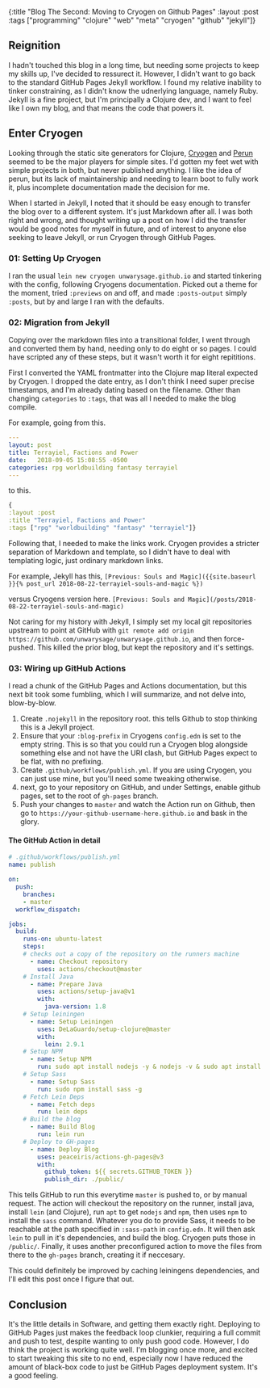 {:title "Blog The Second: Moving to Cryogen on Github Pages"
:layout :post
:tags ["programming" "clojure" "web" "meta" "cryogen" "github" "jekyll"]}

## Reignition
I hadn't touched this blog in a long time, but needing some projects to keep my skills up, I've decided to ressurect it.
However, I didn't want to go back to the standard GitHub Pages Jekyll workflow. I found my relative inability to tinker constraining,
as I didn't know the udnerlying language, namely Ruby. Jekyll is a fine project, but I'm principally a Clojure dev,
and I want to feel like I own my blog, and that means the code that powers it.

## Enter Cryogen
Looking through the static site generators for Clojure, [Cryogen](http://cryogenweb.org/) and [Perun](https://perun.io) seemed to be the major players for simple sites. I'd gotten my feet wet with simple projects in both, but never published anything. I like the idea of perun, but its lack of maintainership and needing to learn boot to fully work it, plus incomplete documentation made the decision for me.

When I started in Jekyll, I noted that it should be easy enough to transfer the blog over to a different system. It's just Markdown after all.
I was both right and wrong, and thought writing up a post on how I did the transfer would be good notes for myself in future, and of interest to anyone else seeking to leave Jekyll, or run Cryogen through GitHub Pages.

### 01: Setting Up Cryogen
I ran the usual `lein new cryogen unwarysage.github.io` and started tinkering with the config, following Cryogens documentation. Picked out a theme for the moment, tried `:previews` on and off, and made `:posts-output` simply `:posts`, but by and large I ran with the defaults.

### 02: Migration from Jekyll
Copying over the markdown files into a transitional folder, I went through and converted them by hand, needing only to do eight or so pages. I could have scripted any of these steps, but it wasn't worth it for eight repititions.

First I converted the YAML frontmatter into the Clojure map literal expected by Cryogen. I dropped the date entry, as I don't think I need super precise timestamps, and I'm already dating based on the filename.
Other than changing `categories` to `:tags`, that was all I needed to make the blog compile.

For example, going from this.
```yml
---
layout: post
title: Terrayiel, Factions and Power
date:   2018-09-05 15:08:55 -0500
categories: rpg worldbuilding fantasy terrayiel
---
```
to this.
```clojure
{
:layout :post
:title "Terrayiel, Factions and Power"
:tags ["rpg" "worldbuilding" "fantasy" "terrayiel"]}
```
Following that, I needed to make the links work. Cryogen provides a stricter separation of Markdown and template, so I didn't have to deal with templating logic, just ordinary markdown links.

For example, Jekyll has this,
`[Previous: Souls and Magic]({{site.baseurl }}{% post_url 2018-08-22-terrayiel-souls-and-magic %})`

versus Cryogens version here.
`[Previous: Souls and Magic](/posts/2018-08-22-terrayiel-souls-and-magic)`


Not caring for my history with Jekyll, I simply set my local git repositories upstream to point at GitHub with `git remote add origin https://github.com/unwarysage/unwarysage.github.io`, and then force-pushed.
This killed the prior blog, but kept the repository and it's settings.

### 03: Wiring up GitHub Actions
I read a chunk of the GitHub Pages and Actions documentation, but this next bit took some fumbling, which I will summarize, and not delve into, blow-by-blow.

1. Create `.nojekyll` in the repository root. this tells Github to stop thinking this is a Jekyll project.
2. Ensure that your `:blog-prefix` in Cryogens `config.edn` is set to the empty string. This is so that you could run a Cryogen blog alongside something else and not have the URI clash, but GitHub Pages expect to be flat, with no prefixing.
3. Create `.github/workflows/publish.yml`. If you are using Cryogen, you can just use mine, but you'll need some tweaking otherwise.
4. next, go to your repository on GitHub, and under Settings, enable github pages, set to the root of `gh-pages` branch.
5. Push your changes to `master` and watch the Action run on Github, then go to `https://your-github-username-here.github.io` and bask in the glory.

#### The GitHub Action in detail

```yml
# .github/workflows/publish.yml
name: publish

on:
  push:
    branches:
    - master
  workflow_dispatch:

jobs:
  build:
    runs-on: ubuntu-latest
    steps:
    # checks out a copy of the repository on the runners machine
      - name: Checkout repository
        uses: actions/checkout@master
    # Install Java
      - name: Prepare Java
        uses: actions/setup-java@v1
        with:
          java-version: 1.8
    # Setup leiningen
      - name: Setup Leiningen
        uses: DeLaGuardo/setup-clojure@master
        with:
          lein: 2.9.1
    # Setup NPM
      - name: Setup NPM
        run: sudo apt install nodejs -y & nodejs -v & sudo apt install npm & npm -v
    # Setup Sass
      - name: Setup Sass
        run: sudo npm install sass -g
    # Fetch Lein Deps
      - name: Fetch deps
        run: lein deps
    # Build the blog    
      - name: Build Blog
        run: lein run
    # Deploy to GH-pages
      - name: Deploy Blog
        uses: peaceiris/actions-gh-pages@v3
        with: 
          github_token: ${{ secrets.GITHUB_TOKEN }}
          publish_dir: ./public/
```
This tells GitHub to run this everytime `master` is pushed to, or by manual request. The action will checkout the repository on the runner, install java, install `lein` (and Clojure), run `apt` to  get `nodejs` and `npm`, then uses `npm` to install the `sass` command. Whatever you do to provide Sass, it needs to be reachable at the path specified in `:sass-path` in `config.edn`.
It will then ask `lein` to pull in it's dependencies, and build the blog. Cryogen puts those in `/public/`. Finally, it uses another preconfigured action to move the files from there to the `gh-pages` branch, creating it if neccesary.

This could definitely be improved by caching leiningens dependencies, and I'll edit this post once I figure that out.

## Conclusion
It's the little details in Software, and getting them exactly right. Deploying to GitHub Pages just makes the feedback loop clunkier, requiring a full commit and push to test, despite wanting to only push good code. However, I do think the project is working quite well. I'm blogging once more, and excited to start tweaking this site to no end, especially now I have reduced the amount of black-box code to just be GitHub Pages deployment system. It's a good feeling.
